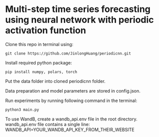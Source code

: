 # Multi-step time series forecasting using neural network with periodic activation function

Clone this repo in terminal using:

```
git clone https://github.com/JinlongHuang/periodicnn.git
```

Install required python package:

```
pip install numpy, polars, torch
```

Put the data folder into cloned periodicnn folder.

Data preparation and model parameters are stored in config.json.

Run experiments by running following command in the terminal:

```
python3 main.py
```

To use WandB, create a wandb_api.env file in the root directory.
wandb_api.env file contains a single line:
WANDB_API=YOUR_WANDB_API_KEY_FROM_THEIR_WEBSITE
